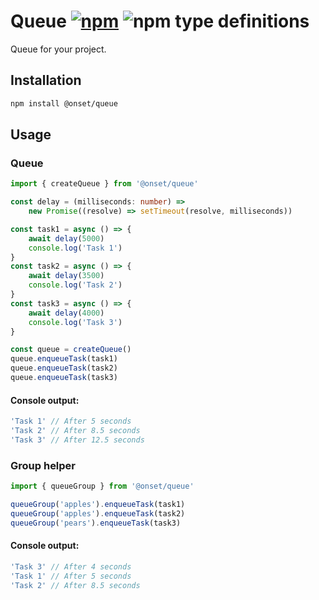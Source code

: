 # Queue [![npm](https://img.shields.io/npm/v/@onset/queue.svg)](https://www.npmjs.com/package/@onset/queue) ![npm type definitions](https://img.shields.io/npm/types/@onset/queue.svg)

Queue for your project.

## Installation

```bash
npm install @onset/queue
```

## Usage

### Queue

```typescript
import { createQueue } from '@onset/queue'

const delay = (milliseconds: number) =>
	new Promise((resolve) => setTimeout(resolve, milliseconds))

const task1 = async () => {
	await delay(5000)
	console.log('Task 1')
}
const task2 = async () => {
	await delay(3500)
	console.log('Task 2')
}
const task3 = async () => {
	await delay(4000)
	console.log('Task 3')
}

const queue = createQueue()
queue.enqueueTask(task1)
queue.enqueueTask(task2)
queue.enqueueTask(task3)
```

#### Console output:

```js
'Task 1' // After 5 seconds
'Task 2' // After 8.5 seconds
'Task 3' // After 12.5 seconds
```

### Group helper

```typescript
import { queueGroup } from '@onset/queue'

queueGroup('apples').enqueueTask(task1)
queueGroup('apples').enqueueTask(task2)
queueGroup('pears').enqueueTask(task3)
```

#### Console output:

```js
'Task 3' // After 4 seconds
'Task 1' // After 5 seconds
'Task 2' // After 8.5 seconds
```
